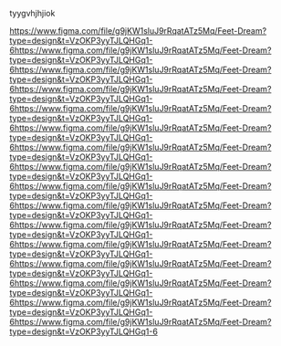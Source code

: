 tyygvhjhjiok

https://www.figma.com/file/g9jKW1sluJ9rRqatATz5Mq/Feet-Dream?type=design&t=VzOKP3yyTJLQHGq1-6https://www.figma.com/file/g9jKW1sluJ9rRqatATz5Mq/Feet-Dream?type=design&t=VzOKP3yyTJLQHGq1-6https://www.figma.com/file/g9jKW1sluJ9rRqatATz5Mq/Feet-Dream?type=design&t=VzOKP3yyTJLQHGq1-6https://www.figma.com/file/g9jKW1sluJ9rRqatATz5Mq/Feet-Dream?type=design&t=VzOKP3yyTJLQHGq1-6https://www.figma.com/file/g9jKW1sluJ9rRqatATz5Mq/Feet-Dream?type=design&t=VzOKP3yyTJLQHGq1-6https://www.figma.com/file/g9jKW1sluJ9rRqatATz5Mq/Feet-Dream?type=design&t=VzOKP3yyTJLQHGq1-6https://www.figma.com/file/g9jKW1sluJ9rRqatATz5Mq/Feet-Dream?type=design&t=VzOKP3yyTJLQHGq1-6https://www.figma.com/file/g9jKW1sluJ9rRqatATz5Mq/Feet-Dream?type=design&t=VzOKP3yyTJLQHGq1-6https://www.figma.com/file/g9jKW1sluJ9rRqatATz5Mq/Feet-Dream?type=design&t=VzOKP3yyTJLQHGq1-6https://www.figma.com/file/g9jKW1sluJ9rRqatATz5Mq/Feet-Dream?type=design&t=VzOKP3yyTJLQHGq1-6https://www.figma.com/file/g9jKW1sluJ9rRqatATz5Mq/Feet-Dream?type=design&t=VzOKP3yyTJLQHGq1-6https://www.figma.com/file/g9jKW1sluJ9rRqatATz5Mq/Feet-Dream?type=design&t=VzOKP3yyTJLQHGq1-6https://www.figma.com/file/g9jKW1sluJ9rRqatATz5Mq/Feet-Dream?type=design&t=VzOKP3yyTJLQHGq1-6https://www.figma.com/file/g9jKW1sluJ9rRqatATz5Mq/Feet-Dream?type=design&t=VzOKP3yyTJLQHGq1-6https://www.figma.com/file/g9jKW1sluJ9rRqatATz5Mq/Feet-Dream?type=design&t=VzOKP3yyTJLQHGq1-6https://www.figma.com/file/g9jKW1sluJ9rRqatATz5Mq/Feet-Dream?type=design&t=VzOKP3yyTJLQHGq1-6
